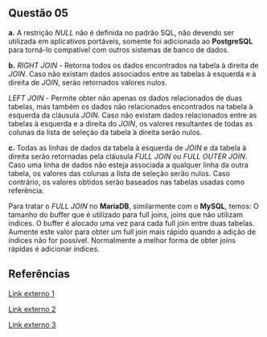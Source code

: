 ## Questão 05

**a.** A restrição *NULL* não é definida no padrão SQL, não devendo ser utilizada em aplicativos portáveis, somente foi adicionada ao **PostgreSQL** para torná-lo compatível com outros sistemas de banco de dados.

**b.** *RIGHT JOIN* - Retorna todos os dados encontrados na tabela à direita de *JOIN*. Caso não existam dados associados entre as tabelas à esquerda e à direita de *JOIN*, serão retornados valores nulos.

*LEFT JOIN* - Permite obter não apenas os dados relacionados de duas tabelas, mas também os dados não relacionados encontrados na tabela à esquerda da cláusula *JOIN*. Caso não existam dados relacionados entre as tabelas à esquerda e a direita do *JOIN*, os valores resultantes de todas as colunas da lista de seleção da tabela à direita serão nulos.

**c.** Todas as linhas de dados da tabela à esquerda de *JOIN* e da tabela à direita serão retornadas pela cláusula *FULL JOIN* ou *FULL OUTER JOIN*. Caso uma linha de dados não esteja associada a qualquer linha da outra tabela, os valores das colunas a lista de seleção serão nulos. Caso contrário, os valores obtidos serão baseados nas tabelas usadas como referência.

Para tratar o *FULL JOIN* no **MariaDB**, similarmente com o **MySQL**, temos: O tamanho do buffer que é utilizado para full joins, joins que não utilizam índices. O buffer é alocado uma vez para cada full join entre duas tabelas. Aumente este valor para obter um full join mais rápido quando a adição de índices não for possível. Normalmente a melhor forma de obter joins rápidas é adicionar índices.

## Referências

[Link externo 1](http://pgdocptbr.sourceforge.net/pg80/ddl-constraints.html)

[Link externo 2](https://www.devmedia.com.br/clausulas-inner-join-left-join-e-right-join-no-sql-server/18930#5)

[Link externo 3](http://underpop.online.fr/m/mysql/manual/mysql-database-administration.html)
